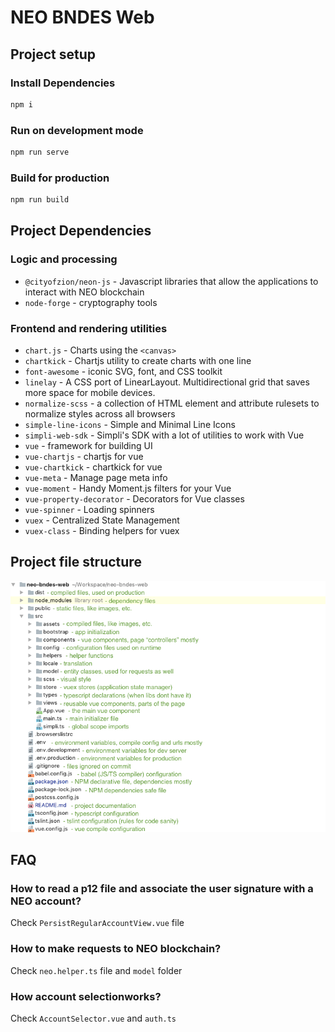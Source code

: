 # NEO BNDES Web

## Project setup

### Install Dependencies
```sh
npm i
```

### Run on development mode
```sh
npm run serve
```

### Build for production
```sh
npm run build
```

## Project Dependencies

### Logic and processing
- `@cityofzion/neon-js` - Javascript libraries that allow the applications to interact with NEO blockchain
- `node-forge` - cryptography tools

### Frontend and rendering utilities
- `chart.js` - Charts using the `<canvas>`
- `chartkick` - Chartjs utility to create charts with one line
- `font-awesome` - iconic SVG, font, and CSS toolkit
- `linelay` - A CSS port of LinearLayout. Multidirectional grid that saves more space for mobile devices.
- `normalize-scss` - a collection of HTML element and attribute rulesets to normalize styles across all browsers
- `simple-line-icons` - Simple and Minimal Line Icons
- `simpli-web-sdk` - Simpli's SDK with a lot of utilities to work with Vue
- `vue` - framework for building UI
- `vue-chartjs` - chartjs for vue
- `vue-chartkick` - chartkick for vue
- `vue-meta` - Manage page meta info
- `vue-moment` - Handy Moment.js filters for your Vue
- `vue-property-decorator` - Decorators for Vue classes
- `vue-spinner` - Loading spinners
- `vuex` - Centralized State Management
- `vuex-class` - Binding helpers for vuex

## Project file structure

![filestructure](filestructure.png)

## FAQ

### How to read a p12 file and associate the user signature with a NEO account?
Check `PersistRegularAccountView.vue` file

### How to make requests to NEO blockchain?
Check `neo.helper.ts` file and `model` folder

### How account selectionworks?
Check `AccountSelector.vue` and `auth.ts`

